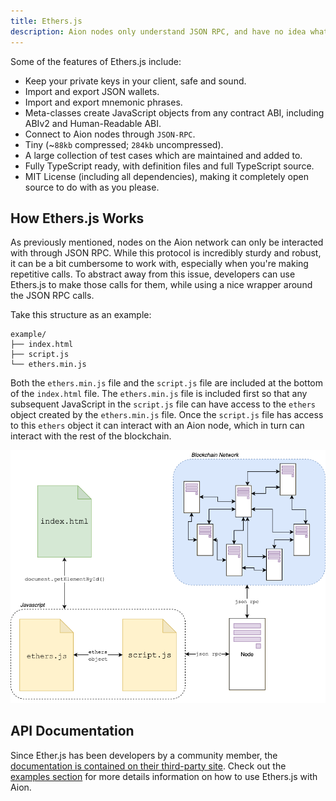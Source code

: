 ```yaml
---
title: Ethers.js
description: Aion nodes only understand JSON RPC, and have no idea what to do with high-level languages like Java, Python, on Solidity. Since JSON RPC can be a bit cumbersome to work with, developers can use the Ethers.js framework to deal with blockchain interactions. Ethers.js was originally created for use on Ethereum-based blockchains. The creator of Ether.js has since expanded the framework to include the Aion network.
---
```


Some of the features of Ethers.js include:

- Keep your private keys in your client, safe and sound.
- Import and export JSON wallets.
- Import and export mnemonic phrases.
- Meta-classes create JavaScript objects from any contract ABI, including ABIv2 and Human-Readable ABI.
- Connect to Aion nodes through `JSON-RPC`.
- Tiny (~`88kb` compressed; `284kb` uncompressed).
- A large collection of test cases which are maintained and added to.
- Fully TypeScript ready, with definition files and full TypeScript source.
- MIT License (including all dependencies), making it completely open source to do with as you please.

## How Ethers.js Works

As previously mentioned, nodes on the Aion network can only be interacted with through JSON RPC. While this protocol is incredibly sturdy and robust, it can be a bit cumbersome to work with, especially when you're making repetitive calls. To abstract away from this issue, developers can use Ethers.js to make those calls for them, while using a nice wrapper around the JSON RPC calls.

Take this structure as an example:

```text
example/
├── index.html
├── script.js
└── ethers.min.js
```

Both the `ethers.min.js` file and the `script.js` file are included at the bottom of the `index.html` file. The `ethers.min.js` file is included first so that any subsequent JavaScript in the `script.js` file can have access to the `ethers` object created by the `ethers.min.js` file. Once the `script.js` file has access to this `ethers` object it can interact with an Aion node, which in turn can interact with the rest of the blockchain.

![A diagram of a webpage using the ethers object, supplied by the ethers.js framework.](/developers/apis/ethers-js/images/ethers-diagram.png)

## API Documentation

Since Ether.js has been developers by a community member, the [documentation is contained on their third-party site](https://docs.ethers.io/ethers.js/html/). Check out the [examples section](/developers/apis/ethers-js/examples) for more details information on how to use Ethers.js with Aion.